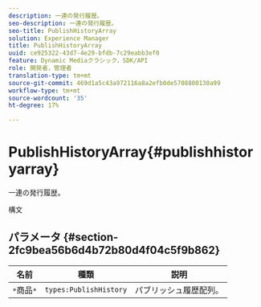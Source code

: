 ```yaml
---
description: 一連の発行履歴。
seo-description: 一連の発行履歴。
seo-title: PublishHistoryArray
solution: Experience Manager
title: PublishHistoryArray
uuid: ce925322-43d7-4e29-bfdb-7c29eabb3ef0
feature: Dynamic Mediaクラシック，SDK/API
role: 開発者，管理者
translation-type: tm+mt
source-git-commit: 469d1a5c43a972116a8a2efb0de5708800130a99
workflow-type: tm+mt
source-wordcount: '35'
ht-degree: 17%

---
```



# PublishHistoryArray{#publishhistoryarray}

一連の発行履歴。

構文

## パラメータ {#section-2fc9bea56b6d4b72b80d4f04c5f9b862}

| 名前 | 種類 | 説明 |
|---|---|---|
| `*`商品`*` | `types:PublishHistory` | パブリッシュ履歴配列。 |

